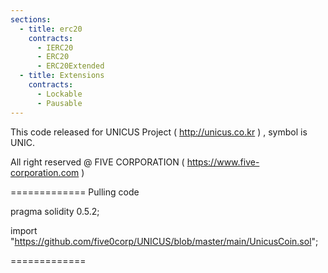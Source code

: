 ```yaml
---
sections:
  - title: erc20
    contracts:
      - IERC20
      - ERC20
      - ERC20Extended
  - title: Extensions
    contracts:
      - Lockable
      - Pausable
---
```


This code released for UNICUS Project ( http://unicus.co.kr ) , symbol is UNIC.

All right reserved @ FIVE CORPORATION ( https://www.five-corporation.com )

=============
Pulling code

pragma solidity 0.5.2;

import "https://github.com/five0corp/UNICUS/blob/master/main/UnicusCoin.sol";

=============